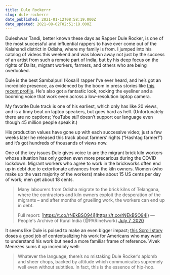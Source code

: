 ```yaml
---
title: Dule Rockerrr
slug: dule-rockerrr
date_published: 2021-01-12T08:58:19.000Z
date_updated: 2021-08-02T02:51:18.000Z
---
```


Duleshwar Tandi, better known these days as Rapper Dule Rocker, is one of the most successful and influential rappers to have ever come out of the Kalahandi district in Odisha, where my family is from. I jumped into his catalog of videos this weekend and was blown away not just by the success of an artist from such a remote part of India, but by his deep focus on the rights of Dalits, migrant workers, farmers, and others who are being overlooked.

Dule is the best Sambalpuri (Kosali) rapper I’ve ever heard, and he’s got an incredible presence, as evidenced by the boom in press stories like [this recent profile](https://www.news18.com/news/buzz/dalit-rapper-from-odisha-is-making-waves-with-song-about-migrant-workers-woes-in-lockdown-2753403.html). He's also got a fantastic look, rocking the eyeliner and a booming voice that work even across a low-resolution laptop camera.

My favorite Dule track is one of his earliest, which only has like 20 views, and is a tinny beat on laptop speakers, but goes hard as hell. (Unfortunately there are no captions; YouTube *still* doesn’t support our language even though 45 million people speak it.)

His production values have gone up with each successive video; just a few weeks later he released this track about farmers’ rights (“Hashtag farmer!”) and it’s got hundreds of thousands of views now.

One of the key issues Dule gives voice to are the migrant brick kiln workers whose situation has only gotten even more precarious during the COVID lockdown. Migrant workers who agree to work in the brickworks often end up in debt due to extortionate advances from the kiln owners. Women (who make up the vast majority of the workers) make about 15 US cents per day of work; men get about 18 cents.

> Many labourers from Odisha migrate to the brick kilns of Telangana, where the contractors and kiln owners exploit the desperation of the migrants – and after months of gruelling work, the workers can end up in debt.
> 
> Full report: [https://t.co/rNEkBSO94i](https://t.co/rNEkBSO94i)
> &mdash; People&#39;s Archive of Rural India (@PARInetwork) [July 7, 2020](https://twitter.com/PARInetwork/status/1280449966264086529?ref_src=twsrc%5Etfw)

It seems like Dule is poised to make an even bigger impact; [this Scroll story](https://scroll.in/article/967480/straight-outta-kalahandi-with-raw-rhymes-a-rapper-brings-breaking-views-from-odisha-to-the-world) doses a good job of contextualizing his work for Americans who may want to understand his work but need a more familiar frame of reference. Vivek Menezes sums it up incredibly well:

> Whatever the language, there’s no mistaking Dule Rocker’s aplomb and sheer chops, backed by attitude which communicates supremely well even without subtitles. In fact, this is the essence of hip-hop.
